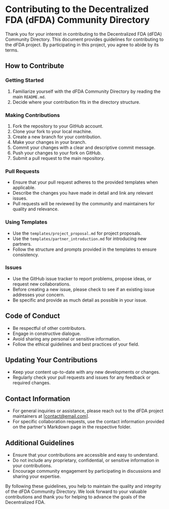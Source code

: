 # Contributing to the Decentralized FDA (dFDA) Community Directory

Thank you for your interest in contributing to the Decentralized FDA (dFDA) Community Directory. This document provides guidelines for contributing to the dFDA project. By participating in this project, you agree to abide by its terms.

## How to Contribute

### Getting Started
1. Familiarize yourself with the dFDA Community Directory by reading the main `README.md`.
2. Decide where your contribution fits in the directory structure.

### Making Contributions
1. Fork the repository to your GitHub account.
2. Clone your fork to your local machine.
3. Create a new branch for your contribution.
4. Make your changes in your branch.
5. Commit your changes with a clear and descriptive commit message.
6. Push your changes to your fork on GitHub.
7. Submit a pull request to the main repository.

### Pull Requests
- Ensure that your pull request adheres to the provided templates when applicable.
- Describe the changes you have made in detail and link any relevant issues.
- Pull requests will be reviewed by the community and maintainers for quality and relevance.

### Using Templates
- Use the `templates/project_proposal.md` for project proposals.
- Use the `templates/partner_introduction.md` for introducing new partners.
- Follow the structure and prompts provided in the templates to ensure consistency.

### Issues
- Use the GitHub issue tracker to report problems, propose ideas, or request new collaborations.
- Before creating a new issue, please check to see if an existing issue addresses your concern.
- Be specific and provide as much detail as possible in your issue.

## Code of Conduct
- Be respectful of other contributors.
- Engage in constructive dialogue.
- Avoid sharing any personal or sensitive information.
- Follow the ethical guidelines and best practices of your field.

## Updating Your Contributions
- Keep your content up-to-date with any new developments or changes.
- Regularly check your pull requests and issues for any feedback or required changes.

## Contact Information
- For general inquiries or assistance, please reach out to the dFDA project maintainers at [contact@email.com].
- For specific collaboration requests, use the contact information provided on the partner's Markdown page in the respective folder.

## Additional Guidelines
- Ensure that your contributions are accessible and easy to understand.
- Do not include any proprietary, confidential, or sensitive information in your contributions.
- Encourage community engagement by participating in discussions and sharing your expertise.

By following these guidelines, you help to maintain the quality and integrity of the dFDA Community Directory. We look forward to your valuable contributions and thank you for helping to advance the goals of the Decentralized FDA.

